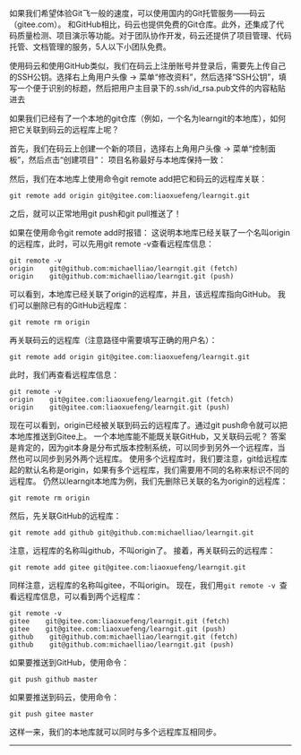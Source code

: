 如果我们希望体验Git飞一般的速度，可以使用国内的Git托管服务——码云（gitee.com）。
和GitHub相比，码云也提供免费的Git仓库。此外，还集成了代码质量检测、项目演示等功能。对于团队协作开发，码云还提供了项目管理、代码托管、文档管理的服务，5人以下小团队免费。

使用码云和使用GitHub类似，我们在码云上注册账号并登录后，需要先上传自己的SSH公钥。选择右上角用户头像 -> 菜单“修改资料”，然后选择“SSH公钥”，填写一个便于识别的标题，然后把用户主目录下的.ssh/id_rsa.pub文件的内容粘贴进去

如果我们已经有了一个本地的git仓库（例如，一个名为learngit的本地库），如何把它关联到码云的远程库上呢？

首先，我们在码云上创建一个新的项目，选择右上角用户头像 -> 菜单“控制面板”，然后点击“创建项目”：
项目名称最好与本地库保持一致：

然后，我们在本地库上使用命令git remote add把它和码云的远程库关联：
```
git remote add origin git@gitee.com:liaoxuefeng/learngit.git
```
之后，就可以正常地用git push和git pull推送了！

如果在使用命令git remote add时报错：
这说明本地库已经关联了一个名叫origin的远程库，此时，可以先用git remote -v查看远程库信息：
```
git remote -v
origin    git@github.com:michaelliao/learngit.git (fetch)
origin    git@github.com:michaelliao/learngit.git (push)
```
可以看到，本地库已经关联了origin的远程库，并且，该远程库指向GitHub。
我们可以删除已有的GitHub远程库：
```
git remote rm origin
```
再关联码云的远程库（注意路径中需要填写正确的用户名）：
```
git remote add origin git@gitee.com:liaoxuefeng/learngit.git
```
此时，我们再查看远程库信息：
```
git remote -v
origin    git@gitee.com:liaoxuefeng/learngit.git (fetch)
origin    git@gitee.com:liaoxuefeng/learngit.git (push)
```
现在可以看到，origin已经被关联到码云的远程库了。通过git push命令就可以把本地库推送到Gitee上。
一个本地库能不能既关联GitHub，又关联码云呢？
答案是肯定的，因为git本身是分布式版本控制系统，可以同步到另外一个远程库，当然也可以同步到另外两个远程库。
使用多个远程库时，我们要注意，git给远程库起的默认名称是origin，如果有多个远程库，我们需要用不同的名称来标识不同的远程库。
仍然以learngit本地库为例，我们先删除已关联的名为origin的远程库：
```
git remote rm origin
```
然后，先关联GitHub的远程库：
```
git remote add github git@github.com:michaelliao/learngit.git
```
注意，远程库的名称叫github，不叫origin了。
接着，再关联码云的远程库：
```
git remote add gitee git@gitee.com:liaoxuefeng/learngit.git
```
同样注意，远程库的名称叫gitee，不叫origin。
现在，我们用```git remote -v ```查看远程库信息，可以看到两个远程库：
```
git remote -v
gitee    git@gitee.com:liaoxuefeng/learngit.git (fetch)
gitee    git@gitee.com:liaoxuefeng/learngit.git (push)
github    git@github.com:michaelliao/learngit.git (fetch)
github    git@github.com:michaelliao/learngit.git (push)
```
如果要推送到GitHub，使用命令：
```
git push github master
```
如果要推送到码云，使用命令：
```
git push gitee master
```
这样一来，我们的本地库就可以同时与多个远程库互相同步。

---
